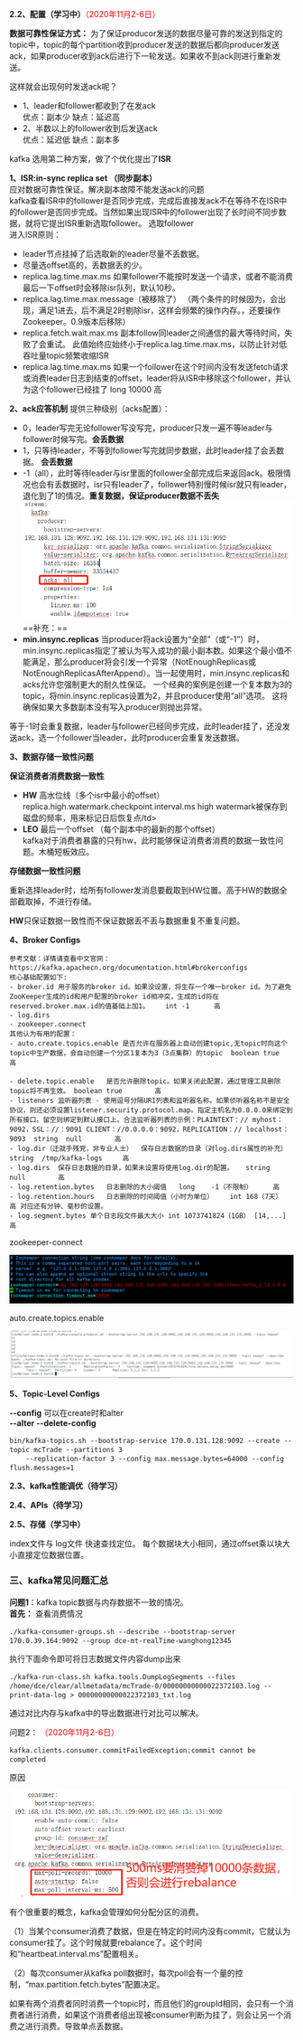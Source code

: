 
**2.2、配置（学习中）**<font color='red'>（2020年11月2-6日）</font>

**数据可靠性保证方式：**
为了保证producor发送的数据尽量可靠的发送到指定的topic中，topic的每个partition收到producer发送的数据后都向producer发送ack，如果producer收到ack后进行下一轮发送。如果收不到ack则进行重新发送。

这样就会出现何时发送ack呢？
- 1、leader和follower都收到了在发ack \
优点：副本少 缺点：延迟高
- 2、半数以上的follower收到后发送ack \
优点：延迟低 缺点：副本多

kafka 选用第二种方案，做了个优化提出了**ISR**


**1、ISR:in-sync replica set （同步副本）**\
应对数据可靠性保证。解决副本故障不能发送ack的问题\
kafka查看ISR中的follower是否同步完成，完成后直接发ack不在等待不在ISR中的follower是否同步完成。当然如果出现ISR中的follower出现了长时间不同步数据，就将它提出ISR重新选取follower。
选取follower \
进入ISR原则：
- leader节点挂掉了后选取新的leader尽量不丢数据。
- 尽量选offset高的，丢数据丢的少。
- replica.lag.time.max.ms 如果follower不能按时发送一个请求，或者不能消费最后一下offset时会移除isr队列，默认10秒。
- replica.lag.time.max.message（被移除了）
（两个条件的时候因为，会出现，满足1进去，后不满足2时剔除isr，这样会频繁的操作内存。，还要操作Zookeeper。0.9版本后移除）
- replica.fetch.wait.max.ms	副本follow同leader之间通信的最大等待时间，失败了会重试。 此值始终应始终小于replica.lag.time.max.ms，以防止针对低吞吐量topic频繁收缩ISR
- replica.lag.time.max.ms	如果一个follower在这个时间内没有发送fetch请求或消费leader日志到结束的offset，leader将从ISR中移除这个follower，并认为这个follower已经挂了	long	10000		高

**2、ack应答机制**
提供三种级别（acks配置）：
- 0，leader写完无论follower写没写完，producer只发一遍不等leader与follower时候写完。**会丢数据**
- 1，只等待leader，不等到follower写完就同步数据，此时leader挂了会丢数据。 **会丢数据**
- -1（all），此时等待leader与isr里面的follower全部完成后来返回ack。极限情况也会有丢数据时，isr只有leader了，follower特别慢时候isr就只有leader，退化到了1的情况。**重复数据，保证producer数据不丢失**\
![acks](https://github.com/weifangZ/accumulate/blob/main/images/acks.png)\
==补充：==
- **min.insync.replicas**	当producer将ack设置为“全部”（或“-1”）时，min.insync.replicas指定了被认为写入成功的最小副本数。如果这个最小值不能满足，那么producer将会引发一个异常（NotEnoughReplicas或NotEnoughReplicasAfterAppend）。当一起使用时，min.insync.replicas和acks允许您强制更大的耐久性保证。 一个经典的案例是创建一个复本数为3的topic，将min.insync.replicas设置为2，并且producer使用“all”选项。 这将确保如果大多数副本没有写入producer则抛出异常。

等于-1时会重复数据，leader与follower已经同步完成，此时leader挂了，还没发送ack，选一个follower当leader，此时producer会重复发送数据。

**3、数据存储一致性问题**

**保证消费者消费数据一致性**
- **HW** 高水位线（多个isr中最小的offset）
replica.high.watermark.checkpoint.interval.ms	high watermark被保存到磁盘的频率，用来标记日后恢复点/td>
- **LEO** 最后一个offset （每个副本中的最新的那个offset）\
kafka对于消费者暴露的只有hw，此时能够保证消费者消费的数据一致性问题。木桶短板效应。

**存储数据一致性问题**

重新选择leader时，给所有follower发消息要截取到HW位置。高于HW的数据全部截取掉，不进行存储。

**HW**只保证数据一致性而不保证数据丢不丢与数据重复不重复问题。

 **4、Broker Configs**
 
    参考文献：详情请查看中文官网：https://kafka.apachecn.org/documentation.html#brokerconfigs
    核心基础配置如下:
    - broker.id 用于服务的broker id。如果没设置，将生存一个唯一broker id。为了避免ZooKeeper生成的id和用户配置的broker id相冲突，生成的id将在reserved.broker.max.id的值基础上加1。	int	-1		高
    - log.dirs
    - zookeeper.connect
    其他认为有用的配置：
    - auto.create.topics.enable	是否允许在服务器上自动创建topic,无topic时向这个topic中生产数据，会自动创建一个分区1复本为3（3点集群）的topic	boolean	true		高
    
    - delete.topic.enable	是否允许删除topic。如果关闭此配置，通过管理工具删除topic将不再生效。	boolean	true		高
    - listeners	监听器列表 - 使用逗号分隔URI列表和监听器名称。如果侦听器名称不是安全协议，则还必须设置listener.security.protocol.map。指定主机名为0.0.0.0来绑定到所有接口。留空则绑定到默认接口上。合法监听器列表的示例：PLAINTEXT：// myhost：9092，SSL：//：9091 CLIENT：//0.0.0.0：9092，REPLICATION：// localhost：9093	string	null		高
    - log.dir（迁就手残党，非专业人士）	保存日志数据的目录（对log.dirs属性的补充）	string	/tmp/kafka-logs		高
    - log.dirs	保存日志数据的目录，如果未设置将使用log.dir的配置。	string	null		高
    - log.retention.bytes	日志删除的大小阈值	long	-1（不限制）		高
    - log.retention.hours	日志删除的时间阈值（小时为单位）	int	168（7天）		高 对应还有分钟、毫秒的设置。
    - log.segment.bytes	单个日志段文件最大大小	int	1073741824（1GB）	[14,...]	高

zookeeper-connect

![zookeeper-connect](https://github.com/weifangZ/accumulate/blob/main/images/zookeeper-connect.png)

auto.create.topics.enable

![auto.create.topics.enable](https://github.com/weifangZ/accumulate/blob/main/images/cteate%20topic.png)

**5、Topic-Level Configs**

**--config** 
可以在create时和alter   
**--alter --delete-config**
```
bin/kafka-topics.sh --bootstrap-service 170.0.131.128:9092 --create --topic mcTrade --partitions 3
    --replication-factor 3 --config max.message.bytes=64000 --config flush.messages=1
```

**2.3、kafka性能调优（待学习）**

**2.4、APIs（待学习）**


**2.5、存储（学习中）**

index文件与
log文件
快速查找定位。
每个数据块大小相同，通过offset乘以块大小直接定位数据位置。




### 三、kafka常见问题汇总

**问题1**：kafka topic数据与内存数据不一致的情况。\
**首先：** 
查看消费情况
```
./kafka-consumer-groups.sh --describe --bootstrap-server 170.0.39.164:9092 --group dce-mt-realTime-wanghong12345
```
执行下面命令即可将日志数据文件内容dump出来 
```
./kafka-run-class.sh kafka.tools.DumpLogSegments --files /home/dce/clear/allmetadata/mcTrade-0/00000000000022372103.log --print-data-log > 00000000000022372103_txt.log
```
通过对比内存与kafka中的导出数据进行对比可以解决。

问题2： <font color='red'>（2020年11月2-6日）</font>
```
kafka.clients.consumer.commitFailedException:commit cannot be completed
```
原因

![](https://github.com/weifangZ/accumulate/blob/main/images/re-balance.png)

有个很重要的概念，kafka会管理如何分配分区的消费。 

（1）当某个consumer消费了数据，但是在特定的时间内没有commit，它就认为consumer挂了。这个时候就要rebalance了。这个时间和“heartbeat.interval.ms”配置相关。 

（2）每次consumer从kafka poll数据时，每次poll会有一个量的控制，“max.partition.fetch.bytes”配置决定。

如果有两个消费者同时消费一个topic时，而且他们的groupId相同，会只有一个消费者进行消费，如果这个消费者组出现被consumer判断为挂了，则会让另一个消费之进行消费。导致单点丢数据。
